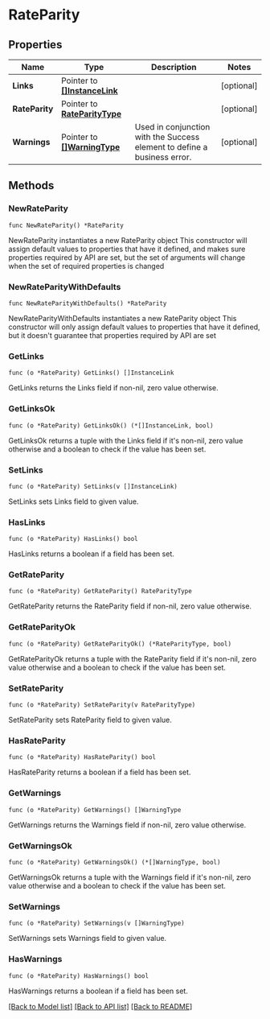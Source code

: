# RateParity

## Properties

Name | Type | Description | Notes
------------ | ------------- | ------------- | -------------
**Links** | Pointer to [**[]InstanceLink**](InstanceLink.md) |  | [optional] 
**RateParity** | Pointer to [**RateParityType**](RateParityType.md) |  | [optional] 
**Warnings** | Pointer to [**[]WarningType**](WarningType.md) | Used in conjunction with the Success element to define a business error. | [optional] 

## Methods

### NewRateParity

`func NewRateParity() *RateParity`

NewRateParity instantiates a new RateParity object
This constructor will assign default values to properties that have it defined,
and makes sure properties required by API are set, but the set of arguments
will change when the set of required properties is changed

### NewRateParityWithDefaults

`func NewRateParityWithDefaults() *RateParity`

NewRateParityWithDefaults instantiates a new RateParity object
This constructor will only assign default values to properties that have it defined,
but it doesn't guarantee that properties required by API are set

### GetLinks

`func (o *RateParity) GetLinks() []InstanceLink`

GetLinks returns the Links field if non-nil, zero value otherwise.

### GetLinksOk

`func (o *RateParity) GetLinksOk() (*[]InstanceLink, bool)`

GetLinksOk returns a tuple with the Links field if it's non-nil, zero value otherwise
and a boolean to check if the value has been set.

### SetLinks

`func (o *RateParity) SetLinks(v []InstanceLink)`

SetLinks sets Links field to given value.

### HasLinks

`func (o *RateParity) HasLinks() bool`

HasLinks returns a boolean if a field has been set.

### GetRateParity

`func (o *RateParity) GetRateParity() RateParityType`

GetRateParity returns the RateParity field if non-nil, zero value otherwise.

### GetRateParityOk

`func (o *RateParity) GetRateParityOk() (*RateParityType, bool)`

GetRateParityOk returns a tuple with the RateParity field if it's non-nil, zero value otherwise
and a boolean to check if the value has been set.

### SetRateParity

`func (o *RateParity) SetRateParity(v RateParityType)`

SetRateParity sets RateParity field to given value.

### HasRateParity

`func (o *RateParity) HasRateParity() bool`

HasRateParity returns a boolean if a field has been set.

### GetWarnings

`func (o *RateParity) GetWarnings() []WarningType`

GetWarnings returns the Warnings field if non-nil, zero value otherwise.

### GetWarningsOk

`func (o *RateParity) GetWarningsOk() (*[]WarningType, bool)`

GetWarningsOk returns a tuple with the Warnings field if it's non-nil, zero value otherwise
and a boolean to check if the value has been set.

### SetWarnings

`func (o *RateParity) SetWarnings(v []WarningType)`

SetWarnings sets Warnings field to given value.

### HasWarnings

`func (o *RateParity) HasWarnings() bool`

HasWarnings returns a boolean if a field has been set.


[[Back to Model list]](../README.md#documentation-for-models) [[Back to API list]](../README.md#documentation-for-api-endpoints) [[Back to README]](../README.md)


